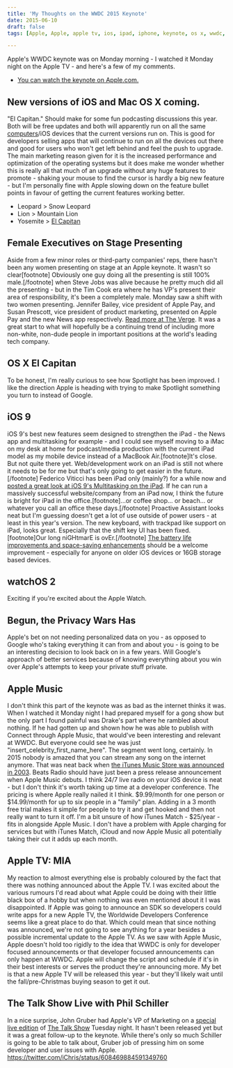 ```yaml
---
title: 'My Thoughts on the WWDC 2015 Keynote'
date: 2015-06-10
draft: false
tags: [Apple, Apple, apple tv, ios, ipad, iphone, keynote, os x, wwdc, wwdc2015]

---
```


Apple's WWDC keynote was on Monday morning - I watched it Monday night on the Apple TV - and here's a few of my comments.

*   [You can watch the keynote on Apple.com.](http://www.apple.com/live/2015-june-event/)

New versions of iOS and Mac OS X coming.
----------------------------------------

"El Capitan." Should make for some fun podcasting discussions this year. Both will be free updates and both will apparently run on all the same [computers](http://www.macrumors.com/2015/06/08/osx-el-capitan-compatible-macs/)/iOS devices that the current versions run on. This is good for developers selling apps that will continue to run on all the devices out there and good for users who won't get left behind and feel the push to upgrade. The main marketing reason given for it is the increased performance and optimization of the operating systems but it does make me wonder whether this is really all that much of an upgrade without any huge features to promote - shaking your mouse to find the cursor is hardly a big new feature - but I'm personally fine with Apple slowing down on the feature bullet points in favour of getting the current features working better.

*   Leopard > Snow Leopard
*   Lion > Mountain Lion
*   Yosemite > [El Capitan](http://en.wikipedia.org/wiki/El_Capitan)

Female Executives on Stage Presenting
-------------------------------------

Aside from a few minor roles or third-party companies' reps, there hasn't been any women presenting on stage at an Apple keynote. It wasn't so clear\[footnote\] Obviously one guy doing all the presenting is still 100% male.\[/footnote\] when Steve Jobs was alive because he pretty much did all the presenting - but in the Tim Cook era where he has VP's present their area of responsibility, it's been a completely male. Monday saw a shift with two women presenting. Jennifer Bailey, vice president of Apple Pay, and Susan Prescott, vice president of product marketing, presented on Apple Pay and the new News app respectively. [Read more at The Verge](http://www.theverge.com/2015/6/8/8744943/apple-wwdc-2015-female-executive-on-stage). It was a great start to what will hopefully be a continuing trend of including more non-white, non-dude people in important positions at the world's leading tech company.

OS X El Capitan
---------------

To be honest, I'm really curious to see how Spotlight has been improved. I like the direction Apple is heading with trying to make Spotlight something you turn to instead of Google.

iOS 9
-----

iOS 9's best new features seem designed to strengthen the iPad - the News app and multitasking for example - and I could see myself moving to a iMac on my desk at home for podcast/media production with the current iPad model as my mobile device instead of a MacBook Air.\[footnote\]It's close. But not quite there yet. Web/development work on an iPad is still not where it needs to be for me but that's only going to get easier in the future.\[/footnote\] Federico Viticci has been iPad only (mainly?) for a while now and [posted a great look at iOS 9's Multitasking on the iPad](http://www.macstories.net/stories/initial-thoughts-on-ios-9s-ipad-multitasking-a-deep-transformation/). If he can run a massively successful website/company from an iPad now, I think the future is bright for iPad in the office.\[footnote\]...or coffee shop... or beach... or whatever you call an office these days.\[/footnote\] Proactive Assistant looks neat but I'm guessing doesn't get a lot of use outside of power users - at least in this year's version. The new keyboard, with trackpad like support on iPad, looks great. Especially that the shift key UI has been fixed.\[footnote\]Our long niGHtmarE is ovEr.\[/footnote\] [The battery life improvements and space-saving enhancements](http://www.macrumors.com/2015/06/08/apple-announces-ios-9-with-proactive-siri-and-more/) should be a welcome improvement - especially for anyone on older iOS devices or 16GB storage based devices.

watchOS 2
---------

Exciting if you're excited about the Apple Watch.

Begun, the Privacy Wars Has
---------------------------

Apple's bet on not needing personalized data on you - as opposed to Google who's taking everything it can from and about you - is going to be an interesting decision to look back on in a few years. Will Google's approach of better services because of knowing everything about you win over Apple's attempts to keep your private stuff private.

Apple Music
-----------

I don't think this part of the keynote was as bad as the internet thinks it was. When I watched it Monday night I had prepared myself for a gong show but the only part I found painful was Drake's part where he rambled about nothing. If he had gotten up and shown how he was able to publish with Connect through Apple Music, that would've been interesting and relevant at WWDC. But everyone could see he was just "insert\_celebrity\_first\_name\_here". The segment went long, certainly. In 2015 nobody is amazed that you can stream any song on the internet anymore. That was neat back when [the iTunes Music Store was announced in 2003](https://www.apple.com/pr/library/2003/04/28Apple-Launches-the-iTunes-Music-Store.html). Beats Radio should have just been a press release announcement when Apple Music debuts. I think 24/7 live radio on your iOS device is neat - but I don't think it's worth taking up time at a developer conference. The pricing is where Apple really nailed it I think. $9.99/month for one person or $14.99/month for up to six people in a "family" plan. Adding in a 3 month free trial makes it simple for people to try it and get hooked and then not really want to turn it off. I'm a bit unsure of how iTunes Match - $25/year - fits in alongside Apple Music. I don't have a problem with Apple charging for services but with iTunes Match, iCloud and now Apple Music all potentially taking their cut it adds up each month.

Apple TV: MIA
-------------

My reaction to almost everything else is probably coloured by the fact that there was nothing announced about the Apple TV. I was excited about the various rumours I'd read about what Apple could be doing with their little black box of a hobby but when nothing was even mentioned about it I was disappointed. If Apple was going to announce an SDK so developers could write apps for a new Apple TV, the Worldwide Developers Conference seems like a great place to do that. Which could mean that since nothing was announced, we're not going to see anything for a year besides a possible incremental update to the Apple TV. As we saw with Apple Music, Apple doesn't hold too rigidly to the idea that WWDC is only for developer focused announcements or that developer focused announcements can only happen at WWDC. Apple will change the script and schedule if it's in their best interests or serves the product they're announcing more. My bet is that a new Apple TV will be released this year - but they'll likely wait until the fall/pre-Christmas buying season to get it out.

The Talk Show Live with Phil Schiller
-------------------------------------

In a nice surprise, John Gruber had Apple's VP of Marketing on a [special live edition](http://daringfireball.net/live/) of [The Talk Show](http://daringfireball.net/thetalkshow/) Tuesday night. It hasn't been released yet but it was a great follow-up to the keynote. While there's only so much Schiller is going to be able to talk about, Gruber job of pressing him on some developer and user issues with Apple. https://twitter.com/iChris/status/608469884591349760